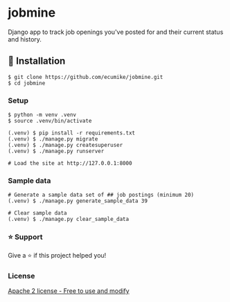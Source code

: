 # jobmine

Django app to track job openings you've posted for and their current status and history.

## 📖 Installation
```
$ git clone https://github.com/ecumike/jobmine.git
$ cd jobmine
```


### Setup

```
$ python -m venv .venv
$ source .venv/bin/activate

(.venv) $ pip install -r requirements.txt
(.venv) $ ./manage.py migrate
(.venv) $ ./manage.py createsuperuser
(.venv) $ ./manage.py runserver

# Load the site at http://127.0.0.1:8000
```

### Sample data

```
# Generate a sample data set of ## job postings (minimum 20)
(.venv) $ ./manage.py generate_sample_data 39

# Clear sample data
(.venv) $ ./manage.py clear_sample_data
```

### ⭐️ Support
Give a ⭐️  if this project helped you!

### License
[Apache 2 license - Free to use and modify](LICENSE)

